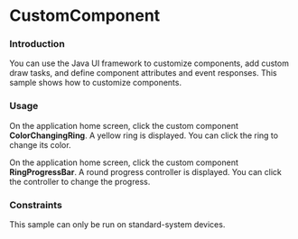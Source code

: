 # CustomComponent<a name="EN-US_TOPIC_0000001172908319"></a>

### Introduction<a name="section104mcpsimp"></a>

You can use the Java UI framework to customize components, add custom draw tasks, and define component attributes and event responses. This sample shows how to customize components.

### Usage<a name="section107mcpsimp"></a>

On the application home screen, click the custom component  **ColorChangingRing**. A yellow ring is displayed. You can click the ring to change its color.

On the application home screen, click the custom component  **RingProgressBar**. A round progress controller is displayed. You can click the controller to change the progress.

### Constraints<a name="section111mcpsimp"></a>

This sample can only be run on standard-system devices.

